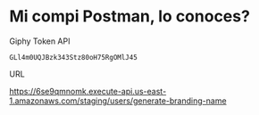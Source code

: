 # Mi compi Postman, lo conoces?


Giphy Token API

`GLl4m0UQJBzk343Stz80oH75RgOMlJ45`


URL

https://6se9qmnomk.execute-api.us-east-1.amazonaws.com/staging/users/generate-branding-name

